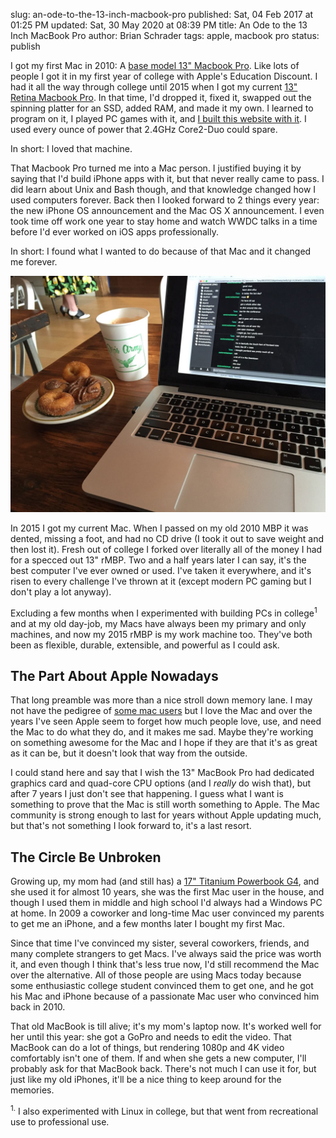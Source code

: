 slug: an-ode-to-the-13-inch-macbook-pro
published: Sat, 04 Feb 2017 at 01:25 PM
updated: Sat, 30 May 2020 at 08:39 PM
title: An Ode to the 13 Inch MacBook Pro
author: Brian Schrader
tags: apple, macbook pro
status: publish

I got my first Mac in 2010: A [base model 13" Macbook Pro][specs]. Like lots of people I got it in my first year of college with Apple's Education Discount. I had it all the way through college until 2015 when I got my current [13" Retina Macbook Pro][rspecs]. In that time, I'd dropped it, fixed it, swapped out the spinning platter for an SSD, added RAM, and made it my own. I learned to program on it, I played PC games with it, and [I built this website with it][my]. I used every ounce of power that 2.4GHz Core2-Duo could spare.

In short: I loved that machine.

That Macbook Pro turned me into a Mac person. I justified buying it by saying that I'd build iPhone apps with it, but that never really came to pass. I did learn about Unix and Bash though, and that knowledge changed how I used computers forever. Back then I looked forward to 2 things every year: the new iPhone OS announcement and the Mac OS X announcement. I even took time off work one year to stay home and watch WWDC talks in a time before I'd ever worked on iOS apps professionally.

In short: I found what I wanted to do because of that Mac and it changed me forever.

![My mac at a donut-shop in portland](/images/blog/doughnuts-and-chai.jpg)

In 2015 I got my current Mac. When I passed on my old 2010 MBP it was dented, missing a foot, and had no CD drive (I took it out to save weight and then lost it). Fresh out of college I forked over literally all of the money I had for a specced out 13" rMBP. Two and a half years later I can say, it's the best computer I've ever owned or used. I've taken it everywhere, and it's risen to every challenge I've thrown at it (except modern PC gaming but I don't play a lot anyway).

Excluding a few months when I experimented with building PCs in college<sup>1</sup> and at my old day-job, my Macs have always been my primary and only machines, and now my 2015 rMBP is my work machine too. They've both been as flexible, durable, extensible, and powerful as I could ask.


## The Part About Apple Nowadays

That long preamble was more than a nice stroll down memory lane. I may not have the pedigree of [some mac users][siracusa] but I love the Mac and over the years I've seen Apple seem to forget how much people love, use, and need the Mac to do what they do, and it makes me sad. Maybe they're working on something awesome for the Mac and I hope if they are that it's as great as it can be, but it doesn't look that way from the outside.

I could stand here and say that I wish the 13" MacBook Pro had dedicated graphics card and quad-core CPU options (and I *really* do wish that), but after 7 years I just don't see that happening. I guess what I want is something to prove that the Mac is still worth something to Apple. The Mac community is strong enough to last for years without Apple updating much, but that's not something I look forward to, it's a last resort.


## The Circle Be Unbroken

Growing up, my mom had (and still has) a [17" Titanium Powerbook G4][g4], and she used it for almost 10 years, she was the first Mac user in the house, and though I used them in middle and high school I'd always had a Windows PC at home. In 2009 a coworker and long-time Mac user convinced my parents to get me an iPhone, and a few months later I bought my first Mac.

Since that time I've convinced my sister, several coworkers, friends, and many complete strangers to get Macs. I've always said the price was worth it, and even though I think that's less true now, I'd still recommend the Mac over the alternative. All of those people are using Macs today because some enthusiastic college student convinced them to get one, and he got his Mac and iPhone because of a passionate Mac user who convinced him back in 2010.

That old MacBook is till alive; it's my mom's laptop now. It's worked well for her until this year: she got a GoPro and needs to edit the video. That MacBook can do a lot of things, but rendering 1080p and 4K video comfortably isn't one of them. If and when she gets a new computer, I'll probably ask for that MacBook back. There's not much I can use it for, but just like my old iPhones, it'll be a nice thing to keep around for the memories.

[g4]: https://en.wikipedia.org/wiki/PowerBook_G4
[my]: /archive/writing-for-a-website-you-built-from-scratch/
[specs]: https://support.apple.com/kb/SP583?locale=en_US
[rspecs]: https://support.apple.com/kb/SP715?locale=en_US
[siracusa]: http://hypercritical.co

<div class="footnote">
<sup>1.</sup> I also experimented with Linux in college, but that went from recreational use to professional use.
</div>

